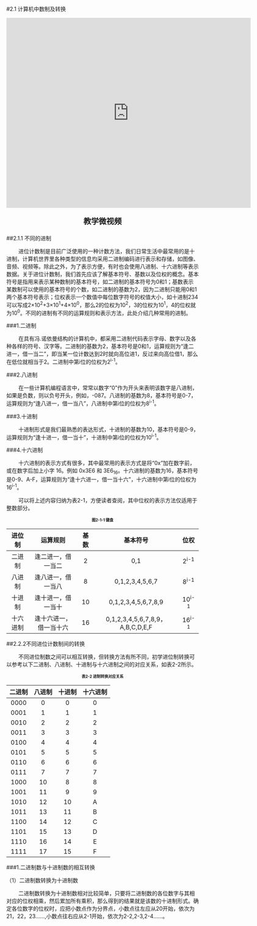 #2.1 计算机中数制及转换

<div align="center"><iframe frameborder="0" width="640" height="498" src="https://v.qq.com/txp/iframe/player.html?vid=u0870ds00vh" allowFullScreen="true"></iframe></div>
<div align="center"><p style="font-size:20px; font-weight:bold">教学微视频</p></div>

##2.1.1 不同的进制

&nbsp;&nbsp;&nbsp;&nbsp;&nbsp;&nbsp;&nbsp;&nbsp;进位计数制是目前广泛使用的一种计数方法，我们日常生活中最常用的是十进制，计算机世界里各种类型的信息均采用二进制编码进行表示和存储，如图像、音频、视频等。除此之外，为了表示方便，有时也会使用八进制、十六进制等表示数据。关于进位计数制，我们首先应该了解基本符号、基数以及位权的概念。基本符号是指用来表示某种数制的基本符号，如二进制的基本符号为0和1；基数表示某数制可以使用的基本符号的个数，如二进制的基数为2，因为二进制只能用0和1两个基本符号表示；位权表示一个数值中每位数字符号的权值大小，如十进制234可以写成2×10<sup>2</sup>+3×10<sup>1</sup>+4×10<sup>0</sup>，那么2的位权为10<sup>2</sup>，3的位权为10<sup>1</sup>，4的位权就为10<sup>0</sup>。不同的进制有不同的运算规则和表示方法，此处介绍几种常用的进制。

###1.二进制

&nbsp;&nbsp;&nbsp;&nbsp;&nbsp;&nbsp;&nbsp;&nbsp;在具有冯.诺依曼结构的计算机中，都采用二进制代码表示字母、数字以及各种各样的符号、汉字等。二进制的基数为2，基本符号是0和1，运算规则为“逢二进一，借一当二”，即当某一位计数达到2时就向高位进1，反过来向高位借1，那么在低位就相当于2。二进制中第i位的位权为2<sup>i-1</sup>。

###2.八进制

&nbsp;&nbsp;&nbsp;&nbsp;&nbsp;&nbsp;&nbsp;&nbsp;在一些计算机编程语言中，常常以数字“0”作为开头来表明该数字是八进制，如果是负数，则以负号开头，例如，-087。八进制的基数为8，基本符号是0-7，运算规则为“逢八进一，借一当八”，八进制中第i位的位权为8<sup>i-1</sup>。

###3.十进制

&nbsp;&nbsp;&nbsp;&nbsp;&nbsp;&nbsp;&nbsp;&nbsp;十进制形式是我们最熟悉的表达形式，十进制的基数为10，基本符号是0-9，运算规则为“逢十进一，借一当十”，十进制中第i位的位权为10<sup>i-1</sup>。

###4.十六进制

&nbsp;&nbsp;&nbsp;&nbsp;&nbsp;&nbsp;&nbsp;&nbsp;十六进制的表示方式有很多，其中最常用的表示方式是将“0x”加在数字前，或在数字后加上小字 16。例如 0x3E6 和 3E6<sub>16</sub>。十六进制的基数为16，基本符号是0-9、A-F，运算规则为“逢十六进一，借一当十六”，十六进制中第i位的位权为16<sup>i-1</sup>。

&nbsp;&nbsp;&nbsp;&nbsp;&nbsp;&nbsp;&nbsp;&nbsp;可以将上述内容归纳为表2-1，方便读者查阅，其中位权的表示方法仅适用于整数部分。

<div align="center"><p style="text-align:center; font-size:10px; margin-top:2px; font-weight:bold">图2-1-1 键盘</p></div>

|进位制|运算规则|基数|基本符号|位权|
| :------: | :------: | :------: |:------: | :------: |
|二进制|逢二进一，借一当二|2|0,1|2<sup>i-1</sup>|
|八进制|逢八进一，借一当八|8|0,1,2,3,4,5,6,7|8<sup>i-1</sup>|
|十进制|逢十进一，借一当十|10|0,1,2,3,4,5,6,7,8,9|10<sup>i-1</sup>|
|十六进制|逢十六进一，借一当十六|16|0,1,2,3,4,5,6,7,8,9，A,B,C,D,E,F|16<sup>i-1</sup>|

##2.2.2不同进位计数制间的转换

&nbsp;&nbsp;&nbsp;&nbsp;&nbsp;&nbsp;&nbsp;&nbsp;不同进位制数之间可以相互转换，但转换方法有所不同，初学进位制转换可以参考以下二进制、八进制、十进制与十六进制之间的对应关系，如表2-2所示。

<div align="center"><p style="text-align:center; font-size:10px; margin-top:2px; font-weight:bold">表2-2 进制转换对应关系</p></div>

|二进制|八进制|十进制|十六进制|
| :------: | :------: | :------: |:------: |
|0000|0|0|0|
|0001|1|1|1|
|0010|2|2|2|
|0011|3|3|3|
|0100|4|4|4|
|0101|5|5|5|
|0110|6|6|6|
|0111|7|7|7|
|1000|10|8|8|
|1001|11|9|9|
|1010|12|10|A|
|1011|13|11|B|
|1100|14|12|C|
|1101|15|13|D|
|1110|16|14|E|
|1111|17|15|F|

###1.二进制数与十进制数的相互转换

（1）二进制数转换为十进制数

&nbsp;&nbsp;&nbsp;&nbsp;&nbsp;&nbsp;&nbsp;&nbsp;二进制数转换为十进制数相对比较简单，只要将二进制数的各位数字与其相对应的位权相乘，然后累加所有乘积，那么得到的结果就是该数的十进制形式。确定各位数字的位权时，应把小数点作为分界点，小数点往左应从20开始，依次为21，22，23……,小数点往右应从2-1开始，依次为2-2,2-3,2-4……。
